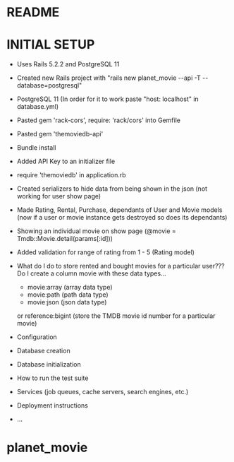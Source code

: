 # README

# INITIAL SETUP
* Uses Rails 5.2.2 and PostgreSQL 11
* Created new Rails project with "rails new planet_movie  --api -T --database=postgresql"
* PostgreSQL 11 (In order for it to work paste "host: localhost" in database.yml)
* Pasted gem 'rack-cors', require: 'rack/cors' into Gemfile
* Pasted gem 'themoviedb-api'
* Bundle install
* Added API Key to an initializer file
* require 'themoviedb' in application.rb
* Created serializers to hide data from being shown in the json
	(not working for user show page)
* Made Rating, Rental, Purchase, dependants of User and Movie models
	(now if a user or movie instance gets destroyed so does its dependants)
* Showing an individual movie on show page (@movie = Tmdb::Movie.detail(params[:id]))
* Added validation for range of rating from 1 - 5 (Rating model)



* What do I do to store rented and bought movies for a particular user???
	Do I create a column movie with these data types...
	- movie:array (array data type)
	- movie:path (path data type)
	- movie:json (json data type)

	or reference:bigint (store the TMDB movie id number for a particular movie)




* Configuration

* Database creation

* Database initialization

* How to run the test suite

* Services (job queues, cache servers, search engines, etc.)

* Deployment instructions

* ...
# planet_movie
